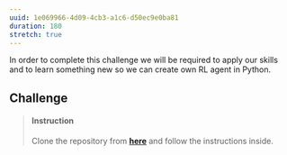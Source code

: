 ```yaml
---
uuid: 1e069966-4d09-4cb3-a1c6-d50ec9e0ba81
duration: 180
stretch: true
---
```



In order to complete this challenge we will be required to apply our skills and to learn something new so we can create own RL agent in Python.


## Challenge

> #### Instruction
> Clone the repository from [**here**](https://github.com/lighthouse-labs/reinforcement_learning_challenge.git) and follow the instructions inside.
